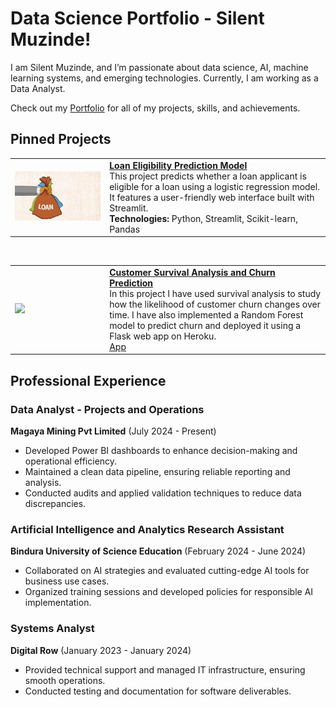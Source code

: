 # Data Science Portfolio - Silent Muzinde!

I am Silent Muzinde, and I’m passionate about data science, AI, machine learning systems, and emerging technologies. Currently, I am working as a Data Analyst.

Check out my [Portfolio](https://github.com/silentmuzinde/Data-Science-Portfolio) for all of my projects, skills, and achievements.

## Pinned Projects

<table> <tr> <td width="30%"> <img src="assets/loan_img.jpg" width="100%"> </td> <td> <a href="https://github.com/silentmuzinde/Data-Science-Portfolio/tree/main/ML_Projects/Loan_Eligibility_Model"><strong>Loan Eligibility Prediction Model</strong></a><br> This project predicts whether a loan applicant is eligible for a loan using a logistic regression model. It features a user-friendly web interface built with Streamlit.<br> <strong>Technologies:</strong> Python, Streamlit, Scikit-learn, Pandas </td> </tr> </table> <br> <table> <tr> <td width="30%"> <img src="assets/fc5e8b98-c004-48f6-bafe-87fe3adbee69.png" width="100%"> </td> <td> <a href="#"><strong>Customer Survival Analysis and Churn Prediction</strong></a><br> In this project I have used survival analysis to study how the likelihood of customer churn changes over time. I have also implemented a Random Forest model to predict churn and deployed it using a Flask web app on Heroku.<br> <a href="#">App</a> </td> </tr> </table>

## Professional Experience
### Data Analyst - Projects and Operations
**Magaya Mining Pvt Limited** (July 2024 - Present)
- Developed Power BI dashboards to enhance decision-making and operational efficiency.
- Maintained a clean data pipeline, ensuring reliable reporting and analysis.
- Conducted audits and applied validation techniques to reduce data discrepancies.

### Artificial Intelligence and Analytics Research Assistant
**Bindura University of Science Education** (February 2024 - June 2024)
- Collaborated on AI strategies and evaluated cutting-edge AI tools for business use cases.
- Organized training sessions and developed policies for responsible AI implementation.

### Systems Analyst
**Digital Row** (January 2023 - January 2024)
- Provided technical support and managed IT infrastructure, ensuring smooth operations.
- Conducted testing and documentation for software deliverables.
